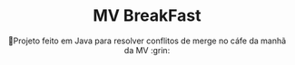 <h1 align="center">MV BreakFast</h1>
<p align="center">🚀Projeto feito em Java para resolver conflitos de merge no cáfe da manhã da MV :grin:</p>
